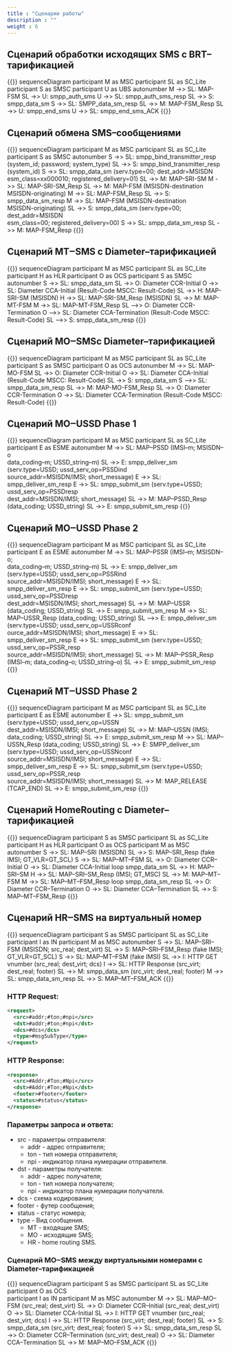 ```yaml
---
title : "Сценарии работы"
description : ""
weight : 6
---
```


## Сценарий обработки исходящих SMS с BRT–тарификацией

{{<mermaid>}}
sequenceDiagram
  participant M as MSC
  participant SL as SC_Lite
  participant S as SMSC
  participant U as UBS
autonumber
  M ->> SL: MAP-FSM
  SL ->> U: smpp_auth_sms
  U ->> SL: smpp_auth_sms_resp
  SL ->> S: smpp_data_sm
  S ->> SL: SMPP_data_sm_resp
  SL ->> M: MAP-FSM_Resp
  SL ->> U: smpp_end_sms
  U ->> SL: smpp_end_sms_ACK
{{</mermaid>}}

## Сценарий обмена SMS–сообщениями

{{<mermaid>}}
sequenceDiagram
  participant M as MSC
  participant SL as SC_Lite
  participant S as SMSC
autonumber
  S ->> SL: smpp_bind_transmitter_resp (system_id; password; system_type)
  SL ->> S: smpp_bind_transmitter_resp (system_id)
  S ->> SL: smpp_data_sm (serv.type=00; dest_addr=MSISDN<br/>esm_class=xx000010; registered_delivery=01)
  SL ->> M: MAP-SRI-SM
  M ->> SL: MAP-SRI-SM_Resp
  SL ->> M: MAP-FSM (MSISDN-destination<br/>MSISDN-originating)
  M ->> SL: MAP-FSM_Resp
  SL ->> S: smpp_data_sm_resp
  M ->> SL: MAP-FSM (MSISDN-destination<br/>MSISDN-originating)
  SL ->> S: smpp_data_sm (serv.type=00; dest_addr=MSISDN<br/>esm_class=00; registered_delivery=00)
  S ->> SL: smpp_data_sm_resp
  SL ->> M: MAP-FSM_Resp
{{</mermaid>}}

## Сценарий MT‒SMS с Diameter–тарификацией

{{<mermaid>}}
sequenceDiagram
  participant M as MSC
  participant SL as SC_Lite
  participant H as HLR
  participant O as OCS
  participant S as SMSC
autonumber
  S ->> SL: smpp_data_sm
  SL ->> O: Diameter CCR-Initial
  O ->> SL: Diameter CCA-Initial (Result-Code MSCC: Result-Code)
  SL ->> H: MAP-SRI-SM (MSISDN)
  H ->> SL: MAP-SRI-SM_Resp (MSISDN)
  SL ->> M: MAP-MT-FSM
  M ->> SL: MAP-MT-FSM_Resp
  SL -->> O: Diameter CCR-Termination
  O -->> SL: Diameter CCA-Termination (Result-Code MSCC: Result-Code)
  SL -->> S: smpp_data_sm_resp
{{</mermaid>}}

## Сценарий MO‒SMSс Diameter–тарификацией

{{<mermaid>}}
sequenceDiagram
  participant M as MSC
  participant SL as SC_Lite
  participant S as SMSC
  participant O as OCS
autonumber
  M ->> SL: MAP-MO-FSM
  SL ->> O: Diameter CCR-Initial
  O ->> SL: Diameter CCA-Initial (Result-Code MSCC: Result-Code)
  SL ->> S: smpp_data_sm
  S -->> SL: smpp_data_sm_resp
  SL ->> M: MAP-MO-FSM_Resp
  SL ->> O: Diameter CCR-Termination
  O ->> SL: Diameter CCA-Termination (Result-Code MSCC: Result-Code)
{{</mermaid>}}

## Сценарий MO‒USSD Phase 1

{{<mermaid>}}
sequenceDiagram
  participant M as MSC
  participant SL as SC_Lite
  participant E as ESME
autonumber
  M ->> SL: MAP–PSSD (IMSI–m; MSISDN–o<br/>data_coding–m; USSD_string–m)
  SL ->> E: smpp_deliver_sm (serv.type=USSD; ussd_serv_op=PSSDind<br/>source_addr=MSISDN/IMSI; short_message)
  E ->> SL: smpp_deliver_sm_resp
  E ->> SL: smpp_submit_sm (serv.type=USSD; ussd_serv_op=PSSDresp<br/>dest_addr=MSISDN/IMSI; short_message)
  SL ->> M: MAP–PSSD_Resp (data_coding; USSD_string)
  SL ->> E: smpp_submit_sm_resp
{{</mermaid>}}

## Сценарий MO‒USSD Phase 2

{{<mermaid>}}
sequenceDiagram
  participant M as MSC
  participant SL as SC_Lite
  participant E as ESME
autonumber
  M ->> SL: MAP–PSSR (IMSI–m; MSISDN–o;<br/>data_coding–m; USSD_string–m)
  SL ->> E: smpp_deliver_sm (serv.type=USSD; ussd_serv_op=PSSRind<br/>source_addr=MSISDN/IMSI; short_message)
  E ->> SL: smpp_deliver_sm_resp
  E ->> SL: smpp_submit_sm (serv.type=USSD; ussd_serv_op=PSSDresp<br/>dest_addr=MSISDN/IMSI; short_message)
  SL ->> M: MAP–USSR (data_coding; USSD_string)
  SL ->> E: smpp_submit_sm_resp
  M ->> SL: MAP–USSR_Resp (data_coding; USSD_string)
  SL -->> E: smpp_deliver_sm (serv.type=USSD; ussd_serv_op=USSRconf<br/>ource_addr=MSISDN/IMSI; short_message)
  E ->> SL: smpp_deliver_sm_resp
  E ->> SL: smpp_submit_sm (serv.type=USSD; ussd_serv_op=PSSR_resp<br/>source_addr=MSISDN/IMSI; short_message)
  SL ->> M: MAP–PSSR_Resp (IMSI–m; data_coding–o; USSD_string–o)
  SL ->> E: smpp_submit_sm_resp
{{</mermaid>}}
 
## Сценарий MT‒USSD Phase 2

{{<mermaid>}}
sequenceDiagram
  participant M as MSC
  participant SL as SC_Lite
  participant E as ESME
autonumber
  E ->> SL: smpp_submit_sm (serv.type=USSD; ussd_serv_op=USSN<br/>dest_addr=MSISDN/IMSI; short_message)
  SL ->> M: MAP–USSN (IMSI; data_coding; USSD_string)
  SL ->> E: smpp_submit_sm_resp
  M ->> SL: MAP–USSN_Resp (data_coding; USSD_string)
  SL ->> E: SMPP_deliver_sm (serv.type=USSD; ussd_serv_op=USSNconf<br/>source_addr=MSISDN/IMSI; short_message)
  E ->> SL: smpp_deliver_sm_resp
  E ->> SL: smpp_submit_sm (serv.type=USSD; ussd_serv_op=PSSR_resp<br/>source_addr=MSISDN/IMSI; short_message)
  SL ->> M: MAP_RELEASE (TCAP_END)
  SL ->> E: smpp_submit_sm_resp
{{</mermaid>}}


## Сценарий HomeRouting с Diameter–тарификацией

{{<mermaid>}}
sequenceDiagram
  participant S as SMSC
  participant SL as SC_Lite
  participant H as HLR
  participant O as OCS
  participant M as MSC
autonumber
  S ->> SL: MAP–SRI (MSISDN)
  SL ->> S: MAP–SRI_Resp (fake IMSI; GT_VLR=GT_SCL)
  S ->> SL: MAP–MT–FSM
  SL ->> O: Diameter CCR–Initial
  O ->> SL: Diameter CCA-Initial
  loop smpp_data_sm
  SL ->> H: MAP–SRI–SM
  H ->> SL: MAP–SRI–SM_Resp (IMSI; GT_MSC)
  SL ->> M: MAP–MT–FSM
  M ->> SL: MAP–MT–FSM_Resp
  loop smpp_data_sm_resp
  SL ->> O: Diameter CCR–Termination
  O ->> SL: Diameter CCA–Termination
  SL ->> S: MAP–MT–FSM_Resp
{{</mermaid>}}


## Сценарий HR‒SMS на виртуальный номер

{{<mermaid>}}
sequenceDiagram
  participant S as SMSC
  participant SL as SC_Lite
  participant I as IN
  participant M as MSC
autonumber
  S ->> SL: MAP–SRI–FSM (MSISDN; src_real; dest_virt)
  SL ->> S: MAP–SRI–FSM_Resp (fake IMSI; GT_VLR=GT_SCL)
  S ->> SL: MAP–MT–FSM (fake IMSI)
  SL ->> I: HTTP GET vnumber (src_real; dest_virt; dcs)
  I ->> SL: HTTP Response (src_virt; dest_real; footer)
  SL ->> M: smpp_data_sm (src_virt; dest_real; footer)
  M ->> SL: smpp_data_sm_resp
  SL ->> S: MAP–MT–FSM_ACK
{{</mermaid>}}

### HTTP Request:
```xml
<request>
  <src>#addr;#ton;#npi</src>
  <dst>#addr;#ton;#npi</dst>
  <dcs>#dcs</dcs>
  <type>#msgSubType</type>
</request>
```

### HTTP Response:
```xml
<response>
  <src>#Addr;#Ton;#Npi</src>
  <dst>#Addr;#Ton;#Npi</dst>
  <footer>#footer</footer>
  <status>#status</status>
</response>
```

### Параметры запроса и ответа:
* src - параметры отправителя:
  * addr - адрес отправителя;
  * ton - тип номера отправителя;
  * npi - индикатор плана нумерации отправителя.
* dst - параметры получателя:
  * addr - адрес получателя;
  * ton - тип номера получателя;
  * npi - индикатор плана нумерации получателя.
* dcs - схема кодирования;
* footer - футер сообщения;
* status - статус номера;
* type - Вид сообщения.
  * MT - входящие SMS;
  * MO - исходящие SMS;
  * HR - home routing SMS.

### Сценарий MO‒SMS между виртуальными номерами с Diameter–тарификацией

{{<mermaid>}}
sequenceDiagram
  participant S as SMSC
  participant SL as SC_Lite
  participant O as OCS  
  participant I as IN
  participant M as MSC
autonumber
  M ->> SL: MAP–MO–FSM (src_real; dest_virt)
  SL ->> O: Diameter CCR–Initial (src_real; dest_virt)
  O ->> SL: Diameter CCA-Initial
  SL ->> I: HTTP GET vnumber (src_real; dest_virt; dcs)
  I ->> SL: HTTP Response (src_virt; dest_real; footer)
  SL ->> S: smpp_data_sm (src_virt; dest_real; footer)
  S ->> SL: smpp_data_sm_resp
  SL ->> O: Diameter CCR–Termination (src_virt; dest_real)
  O ->> SL: Diameter CCA–Termination
  SL ->> M: MAP–MO–FSM_ACK
{{</mermaid>}}
